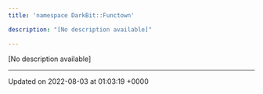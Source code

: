 ```yaml
---
title: 'namespace DarkBit::Functown'

description: "[No description available]"

---
```







[No description available]






-------------------------------

Updated on 2022-08-03 at 01:03:19 +0000